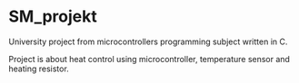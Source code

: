 # SM_projekt
 
University project from microcontrollers programming subject written in C.

Project is about heat control using microcontroller, temperature sensor and heating resistor.

